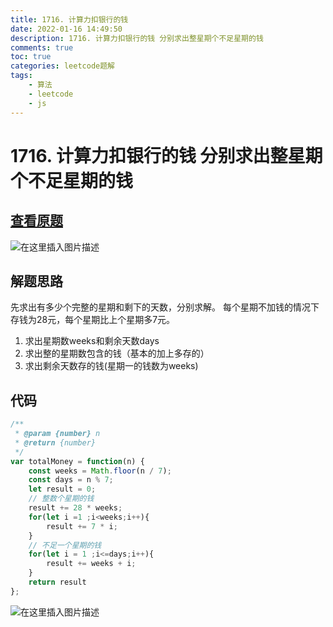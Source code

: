 ```yaml
---
title: 1716. 计算力扣银行的钱
date: 2022-01-16 14:49:50
description: 1716. 计算力扣银行的钱 分别求出整星期个不足星期的钱
comments: true
toc: true
categories: leetcode题解
tags: 
	- 算法
	- leetcode
	- js
---
```



# 1716. 计算力扣银行的钱 分别求出整星期个不足星期的钱

## [查看原题](https://leetcode-cn.com/problems/calculate-money-in-leetcode-bank/)
![在这里插入图片描述](https://img-blog.csdnimg.cn/b07b9b31ab154b5b875684bd7e6e46bf.png?x-oss-process=image/watermark,type_d3F5LXplbmhlaQ,shadow_50,text_Q1NETiBA562xLi4=,size_20,color_FFFFFF,t_70,g_se,x_16)

## 解题思路

先求出有多少个完整的星期和剩下的天数，分别求解。
每个星期不加钱的情况下存钱为28元，每个星期比上个星期多7元。
1. 求出星期数weeks和剩余天数days
2. 求出整的星期数包含的钱（基本的加上多存的）
3. 求出剩余天数存的钱(星期一的钱数为weeks)

## 代码

```javascript
/**
 * @param {number} n
 * @return {number}
 */
var totalMoney = function(n) {
	const weeks = Math.floor(n / 7);
	const days = n % 7;
	let result = 0;
	// 整数个星期的钱
	result += 28 * weeks;
	for(let i =1 ;i<weeks;i++){
		result += 7 * i;
	}
	// 不足一个星期的钱
	for(let i = 1 ;i<=days;i++){
		result += weeks + i;
	}
	return result
};
```

![在这里插入图片描述](https://img-blog.csdnimg.cn/babecdc85099428da37a143892e591e3.png?x-oss-process=image/watermark,type_d3F5LXplbmhlaQ,shadow_50,text_Q1NETiBA562xLi4=,size_20,color_FFFFFF,t_70,g_se,x_16)

